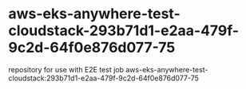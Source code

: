 # aws-eks-anywhere-test-cloudstack-293b71d1-e2aa-479f-9c2d-64f0e876d077-75
repository for use with E2E test job aws-eks-anywhere-test-cloudstack:293b71d1-e2aa-479f-9c2d-64f0e876d077-75
